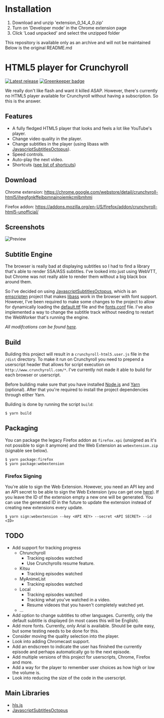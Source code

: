 # Installation
1. Download and unzip 'extension_0_14_4_0.zip'
2. Turn on 'Developer mode' in the Chrome extension page
3. Click 'Load unpacked' and select the unzipped folder

This repository is available only as an archive and will not be maintained
Below is the original README.md

# HTML5 player for Crunchyroll

[![Latest release](https://img.shields.io/github/release/YePpHa/crunchyroll-html5/all.svg)](https://github.com/YePpHa/crunchyroll-html5/releases/latest) [![Greenkeeper badge](https://badges.greenkeeper.io/YePpHa/crunchyroll-html5.svg)](https://greenkeeper.io/)

We really don't like flash and want it killed ASAP. However, there's currently
no HTML5 player available for Crunchyroll without having a subscription. So this
is the answer.

## Features
- A fully fledged HTML5 player that looks and feels a lot like YouTube's player.
- Change video quality in the player.
- Change subtitles in the player (using libass with [JavascriptSubtitlesOctopus](https://github.com/Dador/JavascriptSubtitlesOctopus)).
- Speed controls.
- Auto-play the next video.
- Shortcuts ([see list of shortcuts](https://github.com/YePpHa/crunchyroll-html5/wiki/Shortcuts))

## Download
Chrome extension: https://chrome.google.com/webstore/detail/crunchyroll-html5/ihegfgnkffeibpmnajnoiemkcmlbmhmi

Firefox addon: https://addons.mozilla.org/en-US/firefox/addon/crunchyroll-html5-unofficial/

## Screenshots
![Preview](https://github.com/YePpHa/crunchyroll-html5/raw/master/screenshots/preview.gif)

## Subtitle Engine
The browser is really bad at displaying subtitles so I had to find a library
that's able to render SSA/ASS subtitles. I've looked into just using WebVTT, but
Chrome was not really able to render them without a big black box around them.

So I've decided on using
[JavascriptSubtitlesOctopus](https://github.com/Dador/JavascriptSubtitlesOctopus),
which is an [emscripten](https://github.com/kripken/emscripten) project that
makes [libass](https://github.com/libass/libass) work in the browser with font
support. However, I've been required to make some changes to the project to
allow for dynamically loading the
[default.ttf](https://github.com/YePpHa/crunchyroll-html5/blob/master/vendor/JavascriptSubtitlesOctopus/default.ttf)
file and the
[fonts.conf](https://github.com/YePpHa/crunchyroll-html5/blob/master/vendor/JavascriptSubtitlesOctopus/fonts.conf)
file. I've also implemented a way to change the subtitle track without needing
to restart the WebWorker that's running the engine.

_All modifcations can be found [here](https://github.com/YePpHa/JavascriptSubtitlesOctopus)._

## Build
Building this project will result in a `crunchyroll-html5.user.js` file in the
`/dist` directory. To make it run on Crunchyroll you need to prepend a
userscript header that allows for script execution on
`http://www.crunchyroll.com/*`. I've currently not made it able to build for
each browser or userscript.

Before building make sure that you have installed [Node.js](https://nodejs.org/)
and [Yarn](https://yarnpkg.com/) (optional). After that you're required to
install the project dependencies through either Yarn.

Building is done by running the script `build`:
```
$ yarn build
```

## Packaging
You can package the legacy Firefox addon as `firefox.xpi` (unsigned as it's not
possible to sign it anymore) and the Web Extension as `webextension.zip`
(signable see below).

```
$ yarn package:firefox
$ yarn package:webextension
```

### Firefox Signing
You're able to sign the Web Extension. However, you need an API key and an API
secret to be able to sign the Web Extension (you can get one
[here](https://addons.mozilla.org/en-US/developers/addon/api/key/)).
If you leave the ID of the extension empty a new one will be generated. You can
use the generated ID in the future to update the extension instead of creating
new extensions every update.

```
$ yarn sign:webextension --key <API KEY> --secret <API SECRET> --id <ID>
```

## TODO
- Add support for tracking progress
  - Chrunchyroll
    - Tracking episodes watched
    - Use Crunchyrolls resume feature.
  - Kitsu
    - Tracking episodes watched
  - MyAnimeList
    - Tracking episodes watched
  - Local
    - Tracking episodes watched
    - Tracking what you've watched in a video.
    - Resume videoes that you haven't completely watched yet.
  - ...
- Add option to change subtitles to other languages. Currently, only the default
  subtitle is displayed (in most cases this will be English).
- Add more fonts. Currently, only Arial is available. Should be quite easy, but
  some testing needs to be done for this.
- Consider moving the quality selection into the player.
- Look into adding Chromecast support.
- Add an endscreen to indicate the user has finished the currently episode and
  perhaps automatically go to the next episode.
- Add multiple versions of this project for userscripts, Chrome, Firefox and
  more.
- Add a way for the player to remember user choices as how high or low the
  volume is.
- Look into reducing the size of the code in the userscript.

## Main Libraries
- [hls.js](https://github.com/video-dev/hls.js)
- [JavascriptSubtitlesOctopus](https://github.com/YePpHa/JavascriptSubtitlesOctopus)
